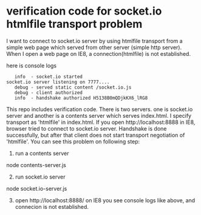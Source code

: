 verification code for socket.io htmlfile transport problem
===============================

I want to connect to socket.io server by using htmlfile transport from a simple web page which served from other server (simple http server).
When I open a web page on IE8, a connection(htmlfile) is not established.

here is console logs

       info  - socket.io started
    socket.io server listening on 7777....
       debug - served static content /socket.io.js
       debug - client authorized
       info  - handshake authorized H5138B0mQDjkKX6_lRG8

This repo includes verification code. There is two servers. one is socket.io server and another is a contents server which serves index.html. I specify transport as 'htmlfile' in index.html. If you open http://localhost:8888 in IE8, browser tried to connect to socket.io server. 
Handshake is done successfully, but after that client does not start transport negotiation of 'htmlfile'.
You can see this problem on following step:

1. run a contents server

  node contents-server.js

2. run socket.io server

  node socket.io-server.js

3. open http://localhost:8888/ on IE8
   you see console logs like above, and connecion is not established.

